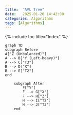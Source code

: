 ```yaml
---
title:  "AVL Tree"
date:   2025-01-20 14:42:00
categories: Algorithms
tags: [Algorithms]
---
```


{% include toc title="Index" %}

```mermaid
graph TD
subgraph Before
A["Z (Unbalanced)"]
A --> B["Y (Left-heavy)"]
A --> C["T3"]
B --> D["X"]
B --> E["T2"]
end

    subgraph After
        F["Y"]
        F --> G["X"]
        F --> H["Z"]
        H --> I["T2"]
        H --> J["T3"]
    end
```
